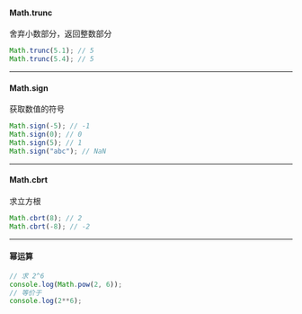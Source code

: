 #### Math.trunc

舍弃小数部分，返回整数部分

```js
Math.trunc(5.1); // 5
Math.trunc(5.4); // 5
```

------------------------------------------

#### Math.sign

获取数值的符号

```js
Math.sign(-5); // -1
Math.sign(0); // 0
Math.sign(5); // 1
Math.sign("abc"); // NaN
```

------------------------------------------

#### Math.cbrt

求立方根

```js
Math.cbrt(8); // 2
Math.cbrt(-8); // -2
```

----------------------------------------------

#### 幂运算

```js
// 求 2^6
console.log(Math.pow(2, 6));
// 等价于
console.log(2**6);
```

